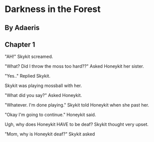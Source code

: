 # Darkness in the Forest

## By Adaeris

## Chapter 1

"AH!" Skykit screamed.

"What? Did I throw the moss too hard??" Asked Honeykit her sister.

"Yes.." Replied Skykit.

Skykit was playing mossball with her.

"What did you say?" Asked Honeykit.

"Whatever. I'm done playing." Skykit told Honeykit when she past her.

"Okay I'm going to continue." Honeykit said.

Ugh, why does Honeykit HAVE to be deaf? Skykit thought very upset. 

"Mom, why is Honeykit deaf?" Skykit asked
